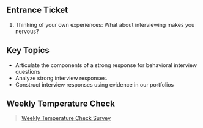## Entrance Ticket

1. Thinking of your own experiences: What about interviewing makes you nervous?

## Key Topics
- Articulate the components of a strong response for behavioral interview questions
- Analyze strong interview responses. 
- Construct interview responses using evidence in our portfolios

## Weekly Temperature Check

>[Weekly Temperature Check Survey](https://docs.google.com/forms/d/e/1FAIpQLSdI4uH7L7tR0YPXjvLlKWuqyKGEOJEJnhv22UsExz1qkE5JCg/viewform?embedded=true)
